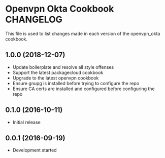 # Openvpn Okta Cookbook CHANGELOG

This file is used to list changes made in each version of the openvpn_okta cookbook.

## 1.0.0 (2018-12-07)

- Update boilerplate and resolve all style offenses
- Support the latest packagecloud cookbook
- Upgrade to the latest openvpn cookbook
- Ensure gnupg is installed before trying to configure the repo
- Ensure CA certs are installed and configured before configuring the repo

## 0.1.0 (2016-10-11)

- Initial release

## 0.0.1 (2016-09-19)

- Development started
